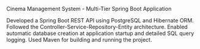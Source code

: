 Cinema Management System - Multi-Tier Spring Boot Application

Developed a Spring Boot REST API using PostgreSQL and Hibernate ORM. Followed the Controller-Service-Repository-Entity architecture. Enabled automatic database creation at application startup and detailed SQL query logging. Used Maven for building and running the project.
